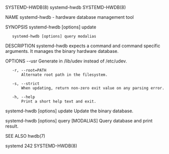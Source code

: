 SYSTEMD-HWDB(8)                                                                                                                                       systemd-hwdb                                                                                                                                      SYSTEMD-HWDB(8)

NAME
       systemd-hwdb - hardware database management tool

SYNOPSIS
       systemd-hwdb [options] update

       systemd-hwdb [options] query modalias

DESCRIPTION
       systemd-hwdb expects a command and command specific arguments. It manages the binary hardware database.

OPTIONS
       --usr
           Generate in /lib/udev instead of /etc/udev.

       -r, --root=PATH
           Alternate root path in the filesystem.

       -s, --strict
           When updating, return non-zero exit value on any parsing error.

       -h, --help
           Print a short help text and exit.

   systemd-hwdb [options] update
       Update the binary database.

   systemd-hwdb [options] query [MODALIAS]
       Query database and print result.

SEE ALSO
       hwdb(7)

systemd 242                                                                                                                                                                                                                                                                                             SYSTEMD-HWDB(8)
